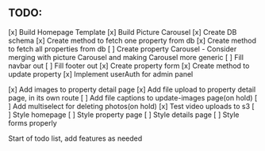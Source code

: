 ## TODO:

[x] Build Homepage Template
[x] Build Picture Carousel
[x] Create DB schema
[x] Create method to fetch one property from db
[x] Create method to fetch all properties from db
[ ] Create property Carousel - Consider merging with picture Carousel and making Carousel more generic
[ ] Fill navbar out
[ ] Fill footer out
[x] Create property form
[x] Create method to update property
[x] Implement userAuth for admin panel

[x] Add images to property detail page
[x] Add file upload to property detail page, in its own route
[ ] Add file captions to update-images page(on hold)
[ ] Add multiselect for deleting photos(on hold)
[x] Test video uploads to s3
[ ] Style homepage
[ ] Style property page
[ ] Style details page
[ ] Style forms properly

Start of todo list, add features as needed
